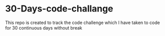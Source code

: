 # 30-Days-code-challange
This repo is created to track the code challenge which I have taken to code for 30 continuous days without break
